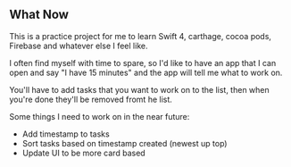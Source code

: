 ## What Now

This is a practice project for me to learn Swift 4, carthage, cocoa pods, Firebase and whatever else I feel like.

I often find myself with time to spare, so I'd like to have an app that I can open and say "I have 15 minutes" and the app will tell me what to work on.

You'll have to add tasks that you want to work on to the list, then when you're done they'll be removed fromt he list.

Some things I need to work on in the near future:

- Add timestamp to tasks
- Sort tasks based on timestamp created (newest up top)
- Update UI to be more card based
